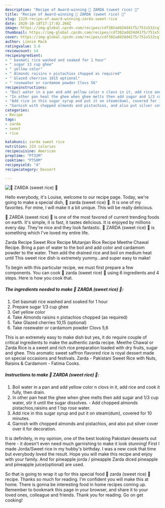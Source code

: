 ```yaml
---
description: "Recipe of Award-winning 🍝 ZARDA (sweet rice) 🍝"
title: "Recipe of Award-winning 🍝 ZARDA (sweet rice) 🍝"
slug: 1229-recipe-of-award-winning-zarda-sweet-rice
date: 2020-10-18T17:17:02.268Z
image: https://img-global.cpcdn.com/recipes/cdf302add24d4175/751x532cq70/🍝-zarda-sweet-rice-🍝-recipe-main-photo.jpg
thumbnail: https://img-global.cpcdn.com/recipes/cdf302add24d4175/751x532cq70/🍝-zarda-sweet-rice-🍝-recipe-main-photo.jpg
cover: https://img-global.cpcdn.com/recipes/cdf302add24d4175/751x532cq70/🍝-zarda-sweet-rice-🍝-recipe-main-photo.jpg
author: Linnie Mack
ratingvalue: 3.6
reviewcount: 14
recipeingredient:
- " basmati rice washed and soaked for 1 hour"
- " sugar 13 cup ghee"
- " yellow color"
- " Almonds raisins n pistachios chopped as required"
- " Glazed cherries 1015 optional"
- " rosewater or cardamom powder Clovs 56"
recipeinstructions:
- "Boil water in a pan and add yellow color n clovs in it, add rice and cook it fully, then drain."
- "In other pan heat the ghee when ghee melts then add sugar and 1/3 cup water, stir it until the sugar dissolves. Add chopped almonds pistachios,raisins and 1 tsp rose water."
- "Add rice in this sugar syrup and put it on steam(dum), covered for 10 minutes."
- "Garnish with chopped almonds and pistachios, and also put silver cover over it for decoration."
categories:
- Recipe
tags:
- zarda
- sweet
- rice

katakunci: zarda sweet rice 
nutrition: 233 calories
recipecuisine: American
preptime: "PT32M"
cooktime: "PT58M"
recipeyield: "4"
recipecategory: Dessert

---
```



![🍝 ZARDA (sweet rice) 🍝](https://img-global.cpcdn.com/recipes/cdf302add24d4175/751x532cq70/🍝-zarda-sweet-rice-🍝-recipe-main-photo.jpg)

Hello everybody, it's Louise, welcome to our recipe page. Today, we're going to make a special dish, 🍝 zarda (sweet rice) 🍝. It is one of my favorites. For mine, I will make it a bit unique. This will be really delicious.

🍝 ZARDA (sweet rice) 🍝 is one of the most favored of current trending foods on earth. It's simple, it is fast, it tastes delicious. It is enjoyed by millions every day. They're nice and they look fantastic. 🍝 ZARDA (sweet rice) 🍝 is something which I've loved my entire life.

Zarda Recipe Sweet Rice Recipe Mutanjan Rice Recipe Meethe Chawal Recipe. Bring a pan of water to the boil and add color and cardamom powder to the water. Then add the drained rice and boil on medium heat until This sweet rice dish is extremely yummy…and super easy to make!


To begin with this particular recipe, we must first prepare a few components. You can cook 🍝 zarda (sweet rice) 🍝 using 6 ingredients and 4 steps. Here is how you cook that.

<!--inarticleads1-->

##### The ingredients needed to make 🍝 ZARDA (sweet rice) 🍝:

1. Get  basmati rice washed and soaked for 1 hour
1. Prepare  sugar 1/3 cup ghee
1. Get  yellow color
1. Take  Almonds raisins n pistachios chopped (as required)
1. Take  Glazed cherries 10,15 (optional)
1. Take  rosewater or cardamom powder Clovs 5,6


This is an extremely easy to make dish but yes, it do require couple of critical ingredients to make the authentic zarda recipe. Meethe Chawal or Zarda Rice is a sweet and rich rice preparation loaded with dry fruits, sugar and ghee. This aromatic sweet saffron flavored rice is royal dessert made on special occasions and festivals. Zarda - Pakistani Sweet Rice with Nuts, Raisins &amp; Cardamom - Fatima Cooks. 

<!--inarticleads2-->

##### Instructions to make 🍝 ZARDA (sweet rice) 🍝:

1. Boil water in a pan and add yellow color n clovs in it, add rice and cook it fully, then drain.
1. In other pan heat the ghee when ghee melts then add sugar and 1/3 cup water, stir it until the sugar dissolves. - Add chopped almonds pistachios,raisins and 1 tsp rose water.
1. Add rice in this sugar syrup and put it on steam(dum), covered for 10 minutes.
1. Garnish with chopped almonds and pistachios, and also put silver cover over it for decoration.


It is definitely, in my opinion, one of the best looking Pakistani desserts out there - it doesn&#39;t even need much garnishing to make it look stunning! First I made Jorda/Sweet rice in my hubby&#39;s birthday. I was a new cook that time but everybody loved the result. Hope you will make this recipe and enjoy with your family. And for pineapple jorda / pineapple Zarda diced pineapple and pineapple juice(optional) are used. 

So that is going to wrap it up for this special food 🍝 zarda (sweet rice) 🍝 recipe. Thanks so much for reading. I'm confident you will make this at home. There is gonna be interesting food in home recipes coming up. Remember to bookmark this page in your browser, and share it to your loved ones, colleague and friends. Thank you for reading. Go on get cooking!
